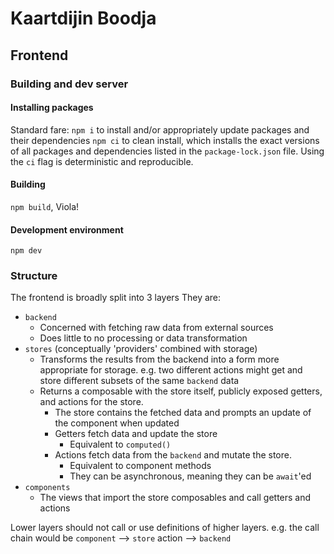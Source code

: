 # Kaartdijin Boodja


## Frontend

### Building and dev server

  #### Installing packages
  Standard fare:
    `npm i` to install and/or appropriately update packages and their dependencies
    `npm ci` to clean install, which installs the exact versions of all packages and dependencies listed in the
    `package-lock.json` file. Using the `ci` flag is deterministic and reproducible.

  #### Building
  `npm build`, Viola!

  #### Development environment
  `npm dev`

### Structure

The frontend is broadly split into 3 layers 
They are:
- `backend`
  - Concerned with fetching raw data from external sources
  - Does little to no processing or data transformation
- `stores` (conceptually 'providers' combined with storage)
  - Transforms the results from the backend into a form more appropriate for storage.
    e.g. two different actions might get and store different subsets of the same `backend` data
  - Returns a composable with the store itself, publicly exposed getters, and actions for the store.
    - The store contains the fetched data and prompts an update of the component when updated
    - Getters fetch data and update the store
      - Equivalent to `computed()`
    - Actions fetch data from the `backend` and mutate the store.
      - Equivalent to component methods
      - They can be asynchronous, meaning they can be `await`'ed
- `components`
  - The views that import the store composables and call getters and actions

Lower layers should not call or use definitions of higher layers.
e.g. the call chain would be `component` --> `store` action --> `backend`
